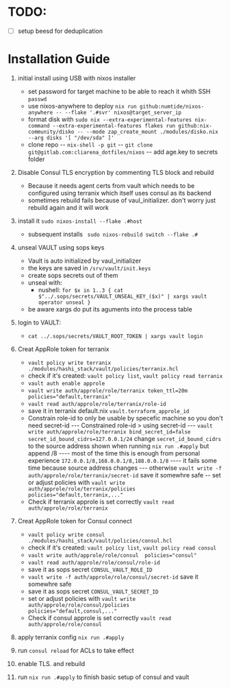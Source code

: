 
# TODO:
- [ ] setup beesd for deduplication


# Installation Guide

1. initial install using USB with nixos installer
    - set password for target machine to be able to reach it whith SSH `passwd`
    - use nixos-anywhere to deploy 
    `nix run github:numtide/nixos-anywhere -- --flake '.#svr' nixos@target_server_ip`
    - format disk with
    `sudo nix --extra-experimental-features nix-command --extra-experimental-features flakes run github:nix-community/disko -- --mode zap_create_mount ./modules/disko.nix --arg disks '[ "/dev/sda" ]'`
    - clone repo 
    -- `nix-shell -p git`
    -- `git clone git@gitlab.com:cliarena_dotfiles/nixos`
    -- add age.key to secrets folder

2. Disable Consul TLS encryption by commenting TLS block and rebuild 
    - Because it needs agent certs from vault which needs to be configured using terranix 
    which itself uses consul as its backend
    - sometimes rebuild fails because of vaul_initializer. don't worry just rebuild again and it will work

3. install it `sudo nixos-install --flake .#host`
    - subsequent installs ` sudo nixos-rebuild switch --flake .#`

4. unseal VAULT using sops keys
    - Vault is auto initialized by vaul_initializer
    - the keys are saved in `/srv/vault/init.keys`
    - create sops secrets out of them
    - unseal with:
        - nushell: `for $x in 1..3 { cat $"../.sops/secrets/VAULT_UNSEAL_KEY_($x)" | xargs vault operator unseal }`
    - be aware xargs do put its aguments into the process table

5. login to VAULT: 
    - `cat ../.sops/secrets/VAULT_ROOT_TOKEN | xargs vault login`

6. Creat AppRole token for terranix
    - `vault policy write terranix ./modules/hashi_stack/vault/policies/terranix.hcl`
    - check if it's created: `vault policy list`, `vault policy read terranix`
    - `vault auth enable approle`
    - `vault write auth/approle/role/terranix token_ttl=20m policies="default,terranix"`
    - `vault read auth/approle/role/terranix/role-id`
    - save it in terranix default.nix `vault.terraform_approle_id`
    - Constrain role-id to only be usable by specefic machine so you don't need secret-id
    --- Constrained role-id > using secret-id
    --- `vault write auth/approle/role/terranix bind_secret_id=false secret_id_bound_cidrs=127.0.0.1/24` change `secret_id_bound_cidrs` to the source address shown when running `nix run .#apply` but append /8
    ---- most of the time this is enough from personal experience `172.0.0.1/8,168.0.0.1/8,188.0.0.1/8`
    ---- it fails some time because source address changes
    --- otherwise `vault write -f auth/approle/role/terranix/secret-id` save it somewhre safe
    -- set or adjust policies with `vault write  auth/approle/role/terranix/policies  policies="default,terranix,..."`
    - Check if terranix approle is set correctly `vault read auth/approle/role/terranix`


6. Creat AppRole token for Consul connect
    - `vault policy write consul ./modules/hashi_stack/vault/policies/consul.hcl`
    - check if it's created: `vault policy list`, `vault policy read consul`
    - `vault write auth/approle/role/consul  policies="consul"`
    - `vault read auth/approle/role/consul/role-id`
    - save it as sops secret `CONSUL_VAULT_ROLE_ID`
    - `vault write -f auth/approle/role/consul/secret-id` save it somewhre safe
    - save it as sops secret `CONSUL_VAULT_SECRET_ID`
    - set or adjust policies with `vault write  auth/approle/role/consul/policies  policies="default,consul,..."`
    - Check if consul approle is set correctly `vault read auth/approle/role/consul`


7. apply terranix config `nix run .#apply`

8. run `consul reload` for ACLs to take effect

9. enable TLS. and rebuild 


10. run `nix run .#apply` to finish basic setup of consul and vault



